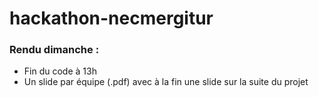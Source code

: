 # hackathon-necmergitur


### Rendu dimanche :

* Fin du code à 13h
* Un slide par équipe (.pdf) avec à la fin une slide sur la suite du projet
